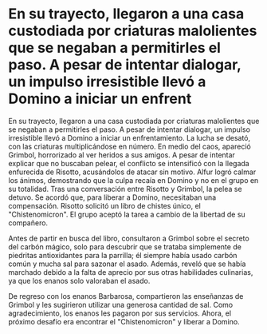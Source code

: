 # En su trayecto, llegaron a una casa custodiada por criaturas malolientes que se negaban a permitirles el paso. A pesar de intentar dialogar, un impulso irresistible llevó a Domino a iniciar un enfrent

En su trayecto, llegaron a una casa custodiada por criaturas malolientes que se negaban a permitirles el paso. A pesar de intentar dialogar, un impulso irresistible llevó a Domino a iniciar un enfrentamiento. La lucha se desató, con las criaturas multiplicándose en número. En medio del caos, apareció Grimbol, horrorizado al ver heridos a sus amigos. A pesar de intentar explicar que no buscaban pelear, el conflicto se intensificó con la llegada enfurecida de Risotto, acusándolos de atacar sin motivo.
Alfur logró calmar los ánimos, demostrando que la culpa recaía en Domino y no en el grupo en su totalidad. Tras una conversación entre Risotto y Grimbol, la pelea se detuvo. Se acordó que, para liberar a Domino, necesitaban una compensación. Risotto solicitó un libro de chistes único, el "Chistenomicron". El grupo aceptó la tarea a cambio de la libertad de su compañero.

Antes de partir en busca del libro, consultaron a Grimbol sobre el secreto del carbón mágico, solo para descubrir que se trataba simplemente de piedritas antioxidantes para la parrilla; él siempre había usado carbón común y mucha sal para sazonar el asado. Además, reveló que se había marchado debido a la falta de aprecio por sus otras habilidades culinarias, ya que los enanos solo valoraban el asado.

De regreso con los enanos Barbarosa, compartieron las enseñanzas de Grimbol y les sugirieron utilizar una generosa cantidad de sal. Como agradecimiento, los enanos les pagaron por sus servicios. Ahora, el próximo desafío era encontrar el "Chistenomicron" y liberar a Domino.


